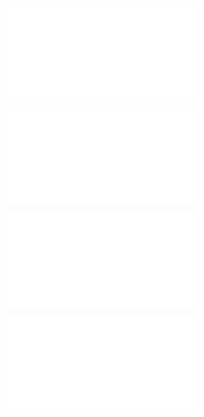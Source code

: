 ![@](steps/file.761b6efc.md)

![@](steps/_.57726d9b.md)

![@](steps/file.590669fe.md)

![@](steps/Please%20read%20through%20MenuManagerConcept.test.ts%20and%20consider%20what%20parts%20of%20the%20file%20that%20can%20be%20cleaned%20up.5eaebbea.md)